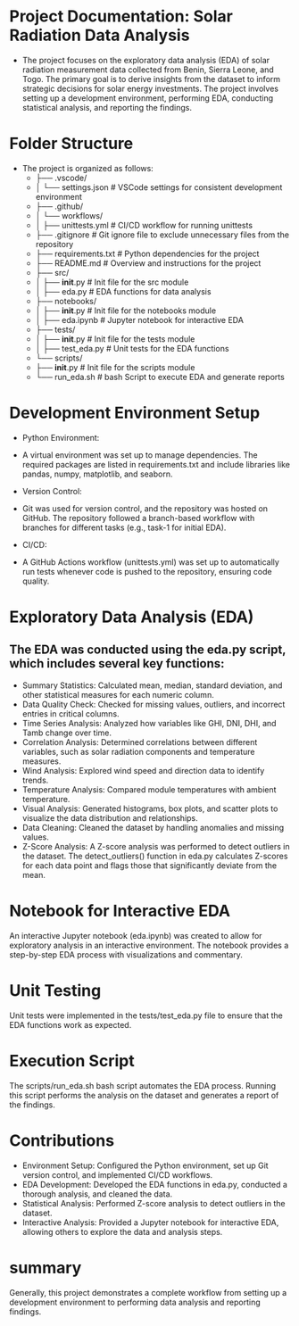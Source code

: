 # Project Documentation: Solar Radiation Data Analysis

- The project focuses on the exploratory data analysis (EDA) of solar radiation measurement data collected from Benin, Sierra Leone, and Togo. The primary goal is to derive insights from the dataset to inform strategic decisions for solar energy investments. The project involves setting up a development environment, performing EDA, conducting statistical analysis, and reporting the findings.

# Folder Structure

- The project is organized as follows:
  - ├── .vscode/
  - │ └── settings.json # VSCode settings for consistent development environment
  - ├── .github/
  - │ └── workflows/
  - │ ├── unittests.yml # CI/CD workflow for running unittests
  - ├── .gitignore # Git ignore file to exclude unnecessary files from the repository
  - ├── requirements.txt # Python dependencies for the project
  - ├── README.md # Overview and instructions for the project
  - ├── src/
  - │ ├── **init**.py # Init file for the src module
  - │ ├── eda.py # EDA functions for data analysis
  - ├── notebooks/
  - │ ├── **init**.py # Init file for the notebooks module
  - │ ├── eda.ipynb # Jupyter notebook for interactive EDA
  - ├── tests/
  - │ ├── **init**.py # Init file for the tests module
  - │ ├── test_eda.py # Unit tests for the EDA functions
  - └── scripts/
  - ├── **init**.py # Init file for the scripts module
  - └── run_eda.sh # bash Script to execute EDA and generate reports

# Development Environment Setup

- Python Environment:

* A virtual environment was set up to manage dependencies. The required packages are listed in requirements.txt and include libraries like pandas, numpy, matplotlib, and seaborn.

- Version Control:

* Git was used for version control, and the repository was hosted on GitHub. The repository followed a branch-based workflow with branches for different tasks (e.g., task-1 for initial EDA).

- CI/CD:

* A GitHub Actions workflow (unittests.yml) was set up to automatically run tests whenever code is pushed to the repository, ensuring code quality.

# Exploratory Data Analysis (EDA)

## The EDA was conducted using the eda.py script, which includes several key functions:

- Summary Statistics: Calculated mean, median, standard deviation, and other statistical measures for each numeric column.
- Data Quality Check: Checked for missing values, outliers, and incorrect entries in critical columns.
- Time Series Analysis: Analyzed how variables like GHI, DNI, DHI, and Tamb change over time.
- Correlation Analysis: Determined correlations between different variables, such as solar radiation components and temperature measures.
- Wind Analysis: Explored wind speed and direction data to identify trends.
- Temperature Analysis: Compared module temperatures with ambient temperature.
- Visual Analysis: Generated histograms, box plots, and scatter plots to visualize the data distribution and relationships.
- Data Cleaning: Cleaned the dataset by handling anomalies and missing values.
- Z-Score Analysis: A Z-score analysis was performed to detect outliers in the dataset. The detect_outliers() function in eda.py calculates Z-scores for each data point and flags those that significantly deviate from the mean.

# Notebook for Interactive EDA

An interactive Jupyter notebook (eda.ipynb) was created to allow for exploratory analysis in an interactive environment. The notebook provides a step-by-step EDA process with visualizations and commentary.

# Unit Testing

Unit tests were implemented in the tests/test_eda.py file to ensure that the EDA functions work as expected.

# Execution Script

The scripts/run_eda.sh bash script automates the EDA process. Running this script performs the analysis on the dataset and generates a report of the findings.

# Contributions

- Environment Setup: Configured the Python environment, set up Git version control, and implemented CI/CD workflows.
- EDA Development: Developed the EDA functions in eda.py, conducted a thorough analysis, and cleaned the data.
- Statistical Analysis: Performed Z-score analysis to detect outliers in the dataset.
- Interactive Analysis: Provided a Jupyter notebook for interactive EDA, allowing others to explore the data and analysis steps.

# summary

Generally, this project demonstrates a complete workflow from setting up a development environment to performing data analysis and reporting findings.